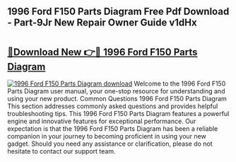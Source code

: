 ## 1996 Ford F150 Parts Diagram Free Pdf Download - Part-9Jr New Repair Owner Guide v1dHx

# <h2><a href="http://dftl1mn.blite.top/?on=1996+Ford+F150+Parts+Diagram">🔗Download New 👉🔴 1996 Ford F150 Parts Diagram</a></h2>

[![1996 Ford F150 Parts Diagram download](https://i.imgur.com/lujVjoI.png)](http://dftl1mn.blite.top/?on=1996+Ford+F150+Parts+Diagram)
Welcome to the 1996 Ford F150 Parts Diagram user manual, your one-stop resource for understanding and using your new product. Common Questions 1996 Ford F150 Parts Diagram This section addresses commonly asked questions and provides helpful troubleshooting tips. This 1996 Ford F150 Parts Diagram features a powerful engine and innovative features for exceptional performance. Our expectation is that the 1996 Ford F150 Parts Diagram has been a reliable companion in your journey to becoming proficient in using your new gadget. Should you need any assistance or clarification, please do not hesitate to contact our support team.
